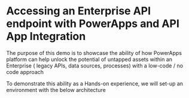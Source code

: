 # Accessing an Enterprise API endpoint with PowerApps and API App Integration

The purpose of this demo is to showcase the ability of how PowerApps platform can help unlock the potential of untapped assets within an Enterprise ( legacy APIs, data sources, processes) with a low-code / no code approach

To demonstrate this ability as a Hands-on experience, we will set-up an environment with the below architecture
